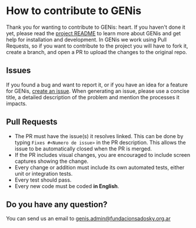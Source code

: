 # How to contribute to GENis
Thank you for wanting to contribute to GENis: heart. If you haven't done it yet, please read the [project README](https://github.com/fundacion-sadosky/genis/blob/main/README_EN.md) to learn more about GENis and get help for installation and development. 
In GENis we work using Pull Requests, so if you want to contribute to the project you will have to fork it, create a branch, and open a PR to upload the changes to the original repo.

## Issues

If you found a bug and want to report it, or if you have an idea for a feature for GENis, [create an issue](https://github.com/fundacion-sadosky/genis/issues/new).
When generating an issue, please use a concise title, a detailed description of the problem and mention the processes it impacts.

## Pull Requests

* The PR must have the issue(s) it resolves linked. This can be done by typing `Fixes #<Numero de issue>` in the PR description. This allows the issue to be automatically closed when the PR is merged.
* If the PR includes visual changes, you are encouraged to include screen captures showing the change.
* Every change or addition must include its own automated tests, either unit or integration tests.
* Every test should pass.
* Every new code must be coded **in English**.

## Do you have any question?
You can send us an email to genis.admin@fundacionsadosky.org.ar
